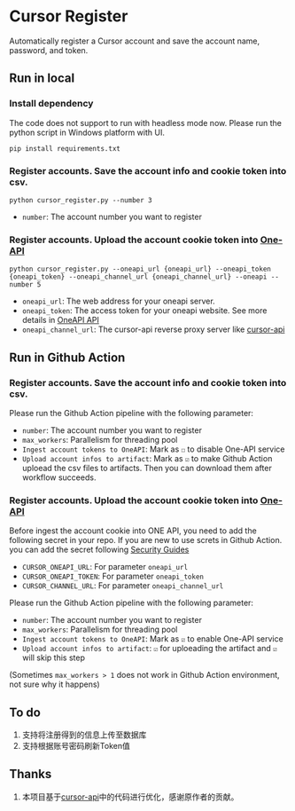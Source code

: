 # Cursor Register

Automatically register a Cursor account and save the account name, password, and token.

## Run in local

### Install dependency

The code does not support to run with headless mode now. Please run the python script in Windows platform with UI.

```
pip install requirements.txt
```

### Register accounts. Save the account info and cookie token into csv.

```
python cursor_register.py --number 3
```
- `number`: The account number you want to register

### Register accounts. Upload the account cookie token into [One-API](https://github.com/songquanpeng/one-api)

```
python cursor_register.py --oneapi_url {oneapi_url} --oneapi_token {oneapi_token} --oneapi_channel_url {oneapi_channel_url} --oneapi --number 5
```
- `oneapi_url`: The web address for your oneapi server. 
- `oneapi_token`: The access token for your oneapi website. See more details in [OneAPI API](https://github.com/songquanpeng/one-api/blob/main/docs/API.md)
- `oneapi_channel_url`: The cursor-api reverse proxy server like [cursor-api](https://github.com/lvguanjun/cursor-api)

## Run in Github Action

### Register accounts. Save the account info and cookie token into csv.

Please run the Github Action pipeline with the following parameter:
- `number`: The account number you want to register
- `max_workers`: Parallelism for threading pool
- `Ingest account tokens to OneAPI`: Mark as `☐` to disable One-API service
- `Upload account infos to artifact`: Mark as `☑` to make Github Action uploead the csv files to artifacts. Then you can download them after workflow succeeds.

### Register accounts. Upload the account cookie token into [One-API](https://github.com/songquanpeng/one-api)

Before ingest the account cookie into ONE API, you need to add the following secret in your repo. If you are new to use screts in Github Action. you can add the secret following [Security Guides](https://docs.github.com/en/actions/security-for-github-actions/security-guides/using-secrets-in-github-actions#creating-secrets-for-a-repository) 

- `CURSOR_ONEAPI_URL`: For parameter `oneapi_url`
- `CURSOR_ONEAPI_TOKEN`: For parameter `oneapi_token`
- `CURSOR_CHANNEL_URL`: For parameter `oneapi_channel_url`

Please run the Github Action pipeline with the following parameter:
- `number`: The account number you want to register
- `max_workers`: Parallelism for threading pool
- `Ingest account tokens to OneAPI`: Mark as `☑` to enable One-API service
- `Upload account infos to artifact`: `☑` for uploeading the artifact and `☑` will skip this step

(Sometimes `max_workers > 1` does not work in Github Action environment, not sure why it happens)

## To do
1. 支持将注册得到的信息上传至数据库
2. 支持根据账号密码刷新Token值

## Thanks
1. 本项目基于[cursor-api](https://github.com/Old-Camel/cursor-api/)中的代码进行优化，感谢原作者的贡献。
